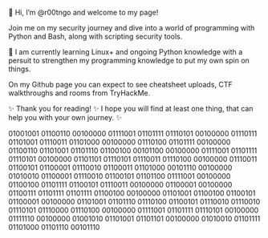 👋 Hi, I’m @r00tngo and welcome to my page! 

Join me on my security journey and dive into a world of programming with Python and Bash, along with scripting security tools. 

👀 I am currently learning Linux+ and ongoing Python knowledge with a persuit to strengthen my programming knowledge to put my own spin on things. 

On my Github page you can expect to see cheatsheet uploads, CTF walkthroughs and rooms from TryHackMe. 

✨ Thank you for reading! ✨ I hope you will find at least one thing, that can help you with your own journey. ✨

01001001 01100110 00100000 01111001 01101111 01110101 00100000 01110111 01101001 01110011 01101000 00100000 01110100 01101111 00100000 01100110 01101001 01101110 01100100 00101100 00100000 01111001 01101111 01110101 00100000 01101101 01110101 01110011 01110100 00100000 01110011 01100101 01100001 01110010 01100011 01101000 00101110 00100000 01010010 01100001 01110010 01100101 01101100 01111001 00100000 01100100 01101111 01100101 01110011 00100000 01100001 00100000 01100111 01101111 01101111 01100100 00100000 01101001 01100100 01100101 01100001 00100000 01101001 01101110 01110100 01100101 01110010 01110010 01110101 01110000 01110100 00100000 01111001 01101111 01110101 00100000 01111110 00100000 01001010 01101001 01101101 00100000 01010010 01101111 01101000 01101110 00101110


<!---
DOMINUSROOT/DOMINUSROOT is a ✨ special ✨ repository because its `README.md` (this file) appears on your GitHub profile.
You can click the Preview link to take a look at your changes.
--->
